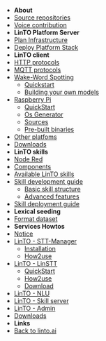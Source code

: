 - **About**
- [Source repositories](repos)
- [Voice contribution](wakemeup)
- **LinTO Platform Server**
- [Plan Infrastructure](infra)
- [Deploy Platform Stack](stack/stack)
- **LinTO client**
- [HTTP protocols](client/http_protocols)
- [MQTT protocols](client/mqtt_protocols)
- [Wake-Word Spotting](client/embedded_hotword)
    - [Quickstart](client/hotword)
    - [Building your own models](client/custom_hotword)
- [Raspberry Pi](client/rpi)
    - [QuickStart](client/rpi_quickstart)
    - [Os Generator](client/osgenerator)
    - [Sources](client/rpi_sources)
    - [Pre-built binaries](client/rpi_prebuilts)
- [Other platfoms](client/other)
- [Downloads](client/download)
- **LinTO skills**
- [Node Red](skills/nodered)
- [Components](skills/components)
- [Available LinTO skills](skills/list)
- [Skill development guide](skills/devguide/intro)
    - [Basic skill structure](skills/devguide/basic)
    - [Advanced features](skills/devguide/advanced)
- [Skill deployment guide](skills/depguide)
- **Lexical seeding**
- [Format dataset](lexical_seeding/format)
- **Services Howtos**
- [Notice](services/services)
- [LinTO - STT-Manager](services/stt_manager)
    - [Installation](services/stt_manager_installation)
    - [How2use](services/stt_manager_how2use)
- [LinTO - LinSTT](services/linstt)
    - [QuickStart](services/linstt_quickstart)
    - [How2use](services/linstt_howtouse)
    - [Download](services/linstt_download)
- [LinTO - NLU](services/nlu)
- [LinTO - Skill server](services/skill)
- [LinTO - Admin](services/admin)
- [Downloads](services/download)
- **Links**
- <a href="https://linto.ai" target="_self">Back to linto.ai</a>